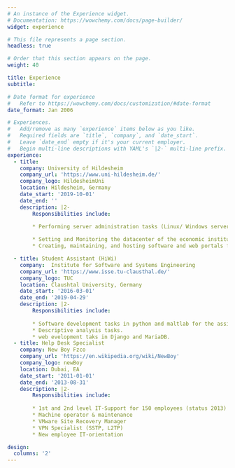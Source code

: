 ```yaml
---
# An instance of the Experience widget.
# Documentation: https://wowchemy.com/docs/page-builder/
widget: experience

# This file represents a page section.
headless: true

# Order that this section appears on the page.
weight: 40

title: Experience
subtitle:

# Date format for experience
#   Refer to https://wowchemy.com/docs/customization/#date-format
date_format: Jan 2006

# Experiences.
#   Add/remove as many `experience` items below as you like.
#   Required fields are `title`, `company`, and `date_start`.
#   Leave `date_end` empty if it's your current employer.
#   Begin multi-line descriptions with YAML's `|2-` multi-line prefix.
experience:
  - title: 
    company: University of Hildesheim 
    company_url: 'https://www.uni-hildesheim.de/'
    company_logo: HildesheimUni
    location: Hildesheim, Germany
    date_start: '2019-10-01'
    date_end: ''
    description: |2-
        Responsibilities include:
        
        * Performing server administration tasks (Linux/ Windows servers in a virtual environment ESXI/Docker), including user/group administration, security permissions.

        * Setting and Monitoring the datacenter of the economic institute.
        * Creating, maintaining, and hosting software and web portals for institute projects.        

  - title: Student Assistant (HiWi)
    company:  Institute for Software and Systems Engineering
    company_url: 'https://www.isse.tu-clausthal.de/'
    company_logo: TUC
    location: Claushtal University, Germany
    date_start: '2016-03-01'
    date_end: '2019-04-29'
    description: |2-
        Responsibilities include:
        
        * Software development tasks in python and maltlab for the assigend projects.
        * Descriptive analysis tasks. 
        * web evelopment taks in Django and MariaDB.
  - title: Help Desk Specialist
    company: New Boy Fzco
    company_url: 'https://en.wikipedia.org/wiki/NewBoy'
    company_logo: newBoy
    location: Dubai, EA
    date_start: '2011-01-01'
    date_end: '2013-08-31'
    description: |2-
        Responsibilities include:
        
        * 1st and 2nd level IT-Support for 150 employees (status 2013)
        * Machine operator & maintenance
        * VMware Site Recovery Manager 		
        * VPN Specialist (SSTP, L2TP) 
        * New employee IT-orientation

design:
  columns: '2'
--- 
```

